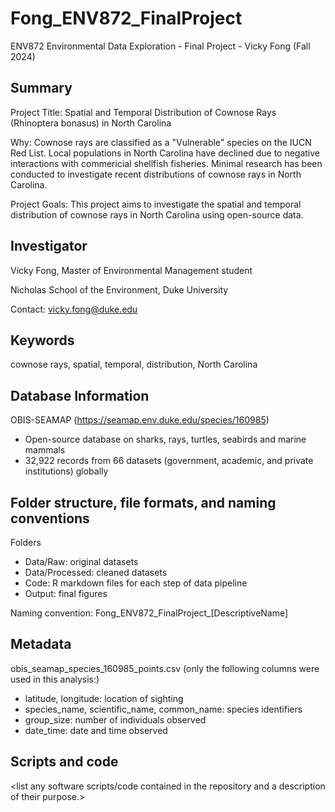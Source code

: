 # Fong_ENV872_FinalProject
ENV872 Environmental Data Exploration - Final Project - Vicky Fong (Fall 2024)

## Summary
Project Title: Spatial and Temporal Distribution of Cownose Rays (Rhinoptera bonasus) in North Carolina

Why: Cownose rays are classified as a "Vulnerable" species on the IUCN Red List. Local populations in North Carolina have declined due to negative interactions with commericial shellfish fisheries. Minimal research has been conducted to investigate recent distributions of cownose rays in North Carolina.

Project Goals: This project aims to investigate the spatial and temporal distribution of cownose rays in North Carolina using open-source data.

## Investigator
Vicky Fong, Master of Environmental Management student

Nicholas School of the Environment, Duke University

Contact: vicky.fong@duke.edu

## Keywords
cownose rays, spatial, temporal, distribution, North Carolina

## Database Information
OBIS-SEAMAP (https://seamap.env.duke.edu/species/160985)
- Open-source database on sharks, rays, turtles, seabirds and marine mammals 
- 32,922 records from 66 datasets (government, academic, and private institutions) globally

## Folder structure, file formats, and naming conventions
Folders
- Data/Raw: original datasets
- Data/Processed: cleaned datasets
- Code: R markdown files for each step of data pipeline
- Output: final figures

Naming convention: Fong_ENV872_FinalProject_[DescriptiveName]

## Metadata
obis_seamap_species_160985_points.csv (only the following columns were used in this analysis:)
- latitude, longitude: location of sighting
- species_name, scientific_name, common_name: species identifiers
- group_size: number of individuals observed
- date_time: date and time observed


## Scripts and code
<list any software scripts/code contained in the repository and a description of
their purpose.>
